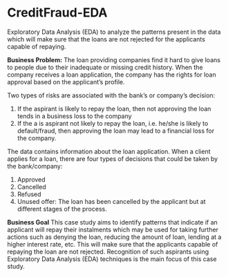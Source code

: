 # CreditFraud-EDA
Exploratory Data Analysis (EDA) to analyze the patterns present in the data which will make sure that the loans are not rejected for the applicants capable of repaying.

**Business Problem:**
The loan providing companies find it hard to give loans to people due to their inadequate or missing credit history. When the company receives a loan application, the company has the rights for loan approval based on the applicant’s profile. 

Two types of risks are associated with the bank’s or company’s decision:

1. If the aspirant is likely to repay the loan, then not approving the loan tends in a business loss to the company
2. If the a is aspirant not likely to repay the loan, i.e. he/she is likely to default/fraud, then approving the loan may lead to a financial loss for the company.

The data contains information about the loan application.
When a client applies for a loan, there are four types of decisions that could be taken by the bank/company:
1. Approved
2. Cancelled
3. Refused
4. Unused offer: The loan has been cancelled by the applicant but at different stages of the process.
   
**Business Goal**
This case study aims to identify patterns that indicate if an applicant will repay their instalments which may be used for taking further actions such as denying the loan, reducing the amount of loan, lending at a higher interest rate, etc. This will make sure that the applicants capable of repaying the loan are not rejected. Recognition of such aspirants using Exploratory Data Analysis (EDA) techniques is the main focus of this case study.
